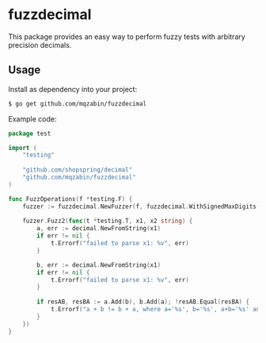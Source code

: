 # fuzzdecimal

This package provides an easy way to perform fuzzy tests with arbitrary precision decimals.

## Usage

Install as dependency into your project:

```bash
$ go get github.com/mqzabin/fuzzdecimal
```

Example code:

```go
package test

import (
	"testing"
	
	"github.com/shopspring/decimal"
	"github.com/mqzabin/fuzzdecimal"
)

func FuzzOperations(f *testing.F) {
    fuzzer := fuzzdecimal.NewFuzzer(f, fuzzdecimal.WithSignedMaxDigits(30))
	
    fuzzer.Fuzz2(func(t *testing.T, x1, x2 string) {
		a, err := decimal.NewFromString(x1)
		if err != nil {
            t.Errorf("failed to parse x1: %v", err)
        }

		b, err := decimal.NewFromString(x1)
		if err != nil {
			t.Errorf("failed to parse x1: %v", err)
		}
        
		if resAB, resBA := a.Add(b), b.Add(a); !resAB.Equal(resBA) {
            t.Errorf("a + b != b + a, where a='%s', b='%s', a+b='%s' and b+a='%s'", a.String(), b.String(), resAB.String(), resBA.String())
        }
	})
}
```

